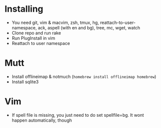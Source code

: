 # Installing

- You need git, vim & macvim, zsh, tmux, hg, reattach-to-user-namespace, ack,
  aspell (with en and bg), tree, mc, wget, watch
- Clone repo and run rake
- Run PlugInstall in vim
- Reattach to user namespace

# Mutt

- Install offlineimap & notmuch (`homebrew install offlineimap homebrew`)
- Install sqlite3

# Vim

- If spell file is missing, you just need to do set spellfile=bg. It wont
  happen automatically, though
